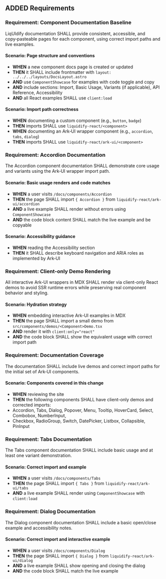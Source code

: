 ## ADDED Requirements

### Requirement: Component Documentation Baseline
LiqUIdify documentation SHALL provide consistent, accessible, and copy‑pasteable pages for each component, using correct import paths and live examples.

#### Scenario: Page structure and conventions
- **WHEN** a new component docs page is created or updated
- **THEN** it SHALL include frontmatter with `layout: ../../../layouts/DocsLayout.astro`
- **AND** use `ComponentShowcase` for examples with code toggle and copy
- **AND** include sections: Import, Basic Usage, Variants (if applicable), API Reference, Accessibility
- **AND** all React examples SHALL use `client:load`

#### Scenario: Import path correctness
- **WHEN** documenting a custom component (e.g., `button`, `badge`)
- **THEN** imports SHALL use `liquidify-react/<component>`
- **WHEN** documenting an Ark‑UI wrapper component (e.g., `accordion`, `tabs`, `dialog`)
- **THEN** imports SHALL use `liquidify-react/ark-ui/<component>`

### Requirement: Accordion Documentation
The Accordion component documentation SHALL demonstrate core usage and variants using the Ark‑UI wrapper import path.

#### Scenario: Basic usage renders and code matches
- **WHEN** a user visits `/docs/components/Accordion`
- **THEN** the page SHALL import `{ Accordion }` from `liquidify-react/ark-ui/accordion`
- **AND** a live example SHALL render without errors using `ComponentShowcase`
- **AND** the code block content SHALL match the live example and be copyable

#### Scenario: Accessibility guidance
- **WHEN** reading the Accessibility section
- **THEN** it SHALL describe keyboard navigation and ARIA roles as implemented by Ark‑UI

### Requirement: Client-only Demo Rendering
All interactive Ark-UI wrappers in MDX SHALL render via client-only React demos to avoid SSR runtime errors while preserving real component behavior and styling.

#### Scenario: Hydration strategy
- **WHEN** embedding interactive Ark-UI examples in MDX
- **THEN** the page SHALL import a small demo from `src/components/demos/<Component>Demo.tsx`
- **AND** render it with `client:only="react"`
- **AND** the code block SHALL show the equivalent usage with correct import path

### Requirement: Documentation Coverage
The documentation SHALL include live demos and correct import paths for the initial set of Ark‑UI components.

#### Scenario: Components covered in this change
- **WHEN** reviewing the site
- **THEN** the following components SHALL have client-only demos and corrected imports:
- Accordion, Tabs, Dialog, Popover, Menu, Tooltip, HoverCard, Select, Combobox, NumberInput,
- Checkbox, RadioGroup, Switch, DatePicker, Listbox, Collapsible, PinInput

### Requirement: Tabs Documentation
The Tabs component documentation SHALL include basic usage and at least one variant demonstration.

#### Scenario: Correct import and example
- **WHEN** a user visits `/docs/components/Tabs`
- **THEN** the page SHALL import `{ Tabs }` from `liquidify-react/ark-ui/tabs`
- **AND** a live example SHALL render using `ComponentShowcase` with `client:load`

### Requirement: Dialog Documentation
The Dialog component documentation SHALL include a basic open/close example and accessibility notes.

#### Scenario: Correct import and interactive example
- **WHEN** a user visits `/docs/components/Dialog`
- **THEN** the page SHALL import `{ Dialog }` from `liquidify-react/ark-ui/dialog`
- **AND** a live example SHALL show opening and closing the dialog
- **AND** the code block SHALL match the live example
